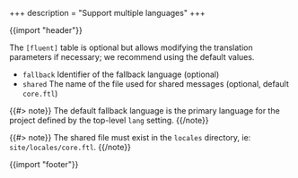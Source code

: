 +++
description = "Support multiple languages"
+++

{{import "header"}}

The `[fluent]` table is optional but allows modifying the translation parameters if necessary; we recommend using the default values.

* `fallback` Identifier of the fallback language (optional)
* `shared` The name of the file used for shared messages (optional, default `core.ftl`)

{{#> note}}
The default fallback language is the primary language for the project defined by the top-level `lang` setting.
{{/note}}

{{#> note}}
The shared file must exist in the `locales` directory, ie: `site/locales/core.ftl`.
{{/note}}

{{import "footer"}}
